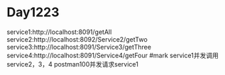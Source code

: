 # Day1223
service1:http://localhost:8091/getAll
service2:http://localhost:8092/Service2/getTwo
service3:http://localhost:8091/Service3/getThree
service4:http://localhost:8091/Service4/getFour
#mark
service1并发调用service2，3，4
postman100并发请求service1
